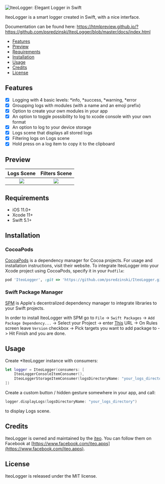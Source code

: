 ![IteoLogger: Elegant Logger in Swift](https://raw.githubusercontent.com/psredzinski/IteoLogger/master/Preview/iteo_logo.png)

IteoLogger is a smart logger created in Swift, with a nice interface.

Documentation can be found here:
https://htmlpreview.github.io/?https://github.com/psredzinski/IteoLogger/blob/master/docs/index.html

- [Features](#features)
- [Preview](#preview)
- [Requirements](#requirements)
- [Installation](#installation)
- [Usage](#usage)
- [Credits](#credits)
- [License](#license)

## Features

- [x] Logging with 4 basic levels: *info, *success, *warning, *error
- [x] Groupping logs with modules (with a name and an emoji prefix)
- [x] Option to create your own modules in your app
- [x] An option to toggle possibility to log to xcode console with your own format
- [x] An option to log to your device storage
- [x] Logs scene that displays all stored logs
- [x] Filtering logs on Logs scene
- [x] Hold press on a log item to copy it to the clipboard

## Preview
Logs Scene             |  Filters Scene
:-------------------------:|:-------------------------:
![](https://raw.githubusercontent.com/psredzinski/IteoLogger/master/Preview/log_scene.png)  |  ![](https://raw.githubusercontent.com/psredzinski/IteoLogger/master/Preview/filters_scene.png)

## Requirements

- iOS 11.0+
- Xcode 11+
- Swift 5.1+

## Installation

### CocoaPods

[CocoaPods](https://cocoapods.org) is a dependency manager for Cocoa projects. For usage and installation instructions, visit their website. To integrate IteoLogger into your Xcode project using CocoaPods, specify it in your `Podfile`:

```ruby
pod 'IteoLogger', :git => 'https://github.com/psredzinski/IteoLogger.git'
```
### Swift Package Manager

 [SPM](https://swift.org/package-manager/) is Apple's decentralized dependency manager to integrate libraries to your Swift projects.

 In order to install IteoLogger with SPM go to `File` -> `Swift Packages` -> `Add Package Dependency...` -> Select your Project -> enter [This](https://github.com/psredzinski/IteoLogger) URL -> On Rules screen leave `Version` checkbox -> Pick targets you want to add package to -> Hit Finish and you are done.
 
## Usage

Create *IteoLogger instance with consumers:

```swift
let logger = IteoLogger(consumers: [
    IteoLoggerConsoleItemConsumer(),
    IteoLoggerStorageItemConsumer(logsDirectoryName: "your_logs_directory")
])
```

Create a custom button / hidden gesture somewhere in your app, and call:

```swift
logger.displayLogs(logsDirectoryName: "your_logs_directory")
```

to display Logs scene.

## Credits

IteoLogger is owned and maintained by the [iteo](http://iteo.com). You can follow them on Facebook at [https://www.facebook.com/iteo.apps](https://www.facebook.com/iteo.apps).

## License

IteoLogger is released under the MIT license.
